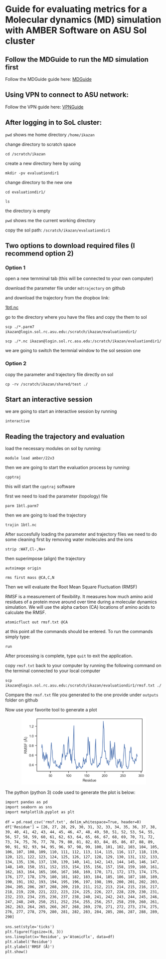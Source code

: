 # Guide for evaluating metrics for a Molecular dynamics (MD) simulation with AMBER Software on ASU Sol cluster

## Follow the MDGuide to run the MD simulation first

Follow the MDGuide guide here: [MDGuide](https://github.com/John-Kazan/MDGuide)

## Using VPN to connect to ASU network:

Follow the VPN guide here: [VPNGuide](https://github.com/John-Kazan/VPNGuide)

## After logging in to SoL cluster:

`pwd` shows me home directory `/home/ikazan`

change directory to scratch space

```
cd /scratch/ikazan
```

create a new directory here by using

```
mkdir -pv evaluationdir1
```

change directory to the new one

```
cd evaluationdir1/
```

```
ls
```

the directory is empty

`pwd` shows me the current working directory

copy the sol path: `/scratch/ikazan/evaluationdir1`

## Two options to download required files (I recommend option 2)

### Option 1

open a new ternminal tab (this will be connected to your own computer)

download the parameter file under `mdtrajectory` on github

and download the trajectory from the dropbox link:

[1btl.nc](https://www.dropbox.com/scl/fi/rcn2cecemv2erab298t4k/1btl.nc?rlkey=eqppb7rtuvxvmzghdp0ks4zsd&dl=0)

go to the directory where you have the files and copy the them to sol

```
scp ./*.parm7 ikazan@login.sol.rc.asu.edu:/scratch/ikazan/evaluationdir1/
```

```
scp ./*.nc ikazan@login.sol.rc.asu.edu:/scratch/ikazan/evaluationdir1/
```

we are going to switch the termnial window to the sol session one

### Option 2

copy the parameter and trajectory file directly on sol

```
cp -rv /scratch/ikazan/shared/test ./
```


## Start an interactive session

we are going to start an interactive session by running

```
interactive
```

## Reading the trajectory and evaluation

load the necessary modules on sol by running:

```
module load amber/22v3
```

then we are going to start the evaluation process by running:

```
cpptraj
```

this will start the `cpptraj` software

first we need to load the parameter (topology) file

```
parm 1btl.parm7
```

then we are going to load the trajectory

```
trajin 1btl.nc
```

After succesfully loading the parameter and trajectory files we need to do some cleaning first by removing water molecules and the ions

```
strip :WAT,Cl-,Na+
```

then superimpose (align) the trajectory

```
autoimage origin
```

```
rms first mass @CA,C,N
```

Then we will evaluate the Root Mean Square Fluctuation (RMSF)

RMSF is a measurement of flexibility. It measures how much amino acid residues of a protein move around over time during a molecular dynamics simulation. We will use the alpha carbon (CA) locations of amino acids to calculate the RMSF.

```
atomicfluct out rmsf.txt @CA
```

at this point all the commands should be entered. To run the commands simply type:

```
run
```

After processing is complete, type `quit` to exit the application.

copy `rmsf.txt` back to your computer by running the following command on the terminal connected to your local computer

```
scp ikazan@login.sol.rc.asu.edu:/scratch/ikazan/evaluationdir1/rmsf.txt ./
```

Compare the `rmsf.txt` file you generated to the one provide under `outputs` folder on github

Now use your favorite tool to generate a plot

<p align="center" width="100%">
    <img width="400" src="./images/rmsf.png">
</p>

The python (python 3) code used to generate the plot is below:

```
import pandas as pd
import seaborn as sns
import matplotlib.pyplot as plt

df = pd.read_csv('rmsf.txt', delim_whitespace=True, header=0)
df['Residue'] = [26, 27, 28, 29, 30, 31, 32, 33, 34, 35, 36, 37, 38, 39, 40, 41, 42, 43, 44, 45, 46, 47, 48, 49, 50, 51, 52, 53, 54, 55, 56, 57, 58, 59, 60, 61, 62, 63, 64, 65, 66, 67, 68, 69, 70, 71, 72, 73, 74, 75, 76, 77, 78, 79, 80, 81, 82, 83, 84, 85, 86, 87, 88, 89, 90, 91, 92, 93, 94, 95, 96, 97, 98, 99, 100, 101, 102, 103, 104, 105, 106, 107, 108, 109, 110, 111, 112, 113, 114, 115, 116, 117, 118, 119, 120, 121, 122, 123, 124, 125, 126, 127, 128, 129, 130, 131, 132, 133, 134, 135, 136, 137, 138, 139, 140, 141, 142, 143, 144, 145, 146, 147, 148, 149, 150, 151, 152, 153, 154, 155, 156, 157, 158, 159, 160, 161, 162, 163, 164, 165, 166, 167, 168, 169, 170, 171, 172, 173, 174, 175, 176, 177, 178, 179, 180, 181, 182, 183, 184, 185, 186, 187, 188, 189, 190, 191, 192, 193, 194, 195, 196, 197, 198, 199, 200, 201, 202, 203, 204, 205, 206, 207, 208, 209, 210, 211, 212, 213, 214, 215, 216, 217, 218, 219, 220, 221, 222, 223, 224, 225, 226, 227, 228, 229, 230, 231, 232, 233, 234, 235, 236, 237, 238, 240, 241, 242, 243, 244, 245, 246, 247, 248, 249, 250, 251, 252, 254, 255, 256, 257, 258, 259, 260, 261, 262, 263, 264, 265, 266, 267, 268, 269, 270, 271, 272, 273, 274, 275, 276, 277, 278, 279, 280, 281, 282, 283, 284, 285, 286, 287, 288, 289, 290]

sns.set(style='ticks')
plt.figure(figsize=(6, 3))
sns.lineplot(x='Residue', y='AtomicFlx', data=df)
plt.xlabel('Residue')
plt.ylabel('RMSF (Å)')
plt.show()
```
